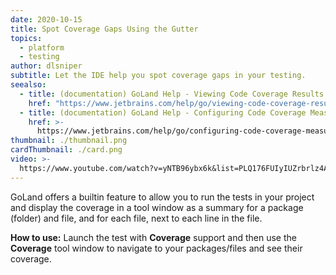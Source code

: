 ```yaml
---
date: 2020-10-15
title: Spot Coverage Gaps Using the Gutter
topics:
  - platform
  - testing
author: dlsniper
subtitle: Let the IDE help you spot coverage gaps in your testing.
seealso:
  - title: (documentation) GoLand Help - Viewing Code Coverage Results
    href: "https://www.jetbrains.com/help/go/viewing-code-coverage-results.html"
  - title: (documentation) GoLand Help - Configuring Code Coverage Measurement
    href: >-
      https://www.jetbrains.com/help/go/configuring-code-coverage-measurement.html
thumbnail: ./thumbnail.png
cardThumbnail: ./card.png
video: >-
  https://www.youtube.com/watch?v=yNTB96ybx6k&list=PLQ176FUIyIUZrbrlz4AY1V8VzBJKZyVlW&index=148
---
```


GoLand offers a builtin feature to allow you to run the tests in your project and display the coverage in a tool window as a summary for a package (folder) and file, and for each file, next to each line in the file.

**How to use:**
Launch the test with **Coverage** support and then use the **Coverage** tool window to navigate to your packages/files and see their coverage.
